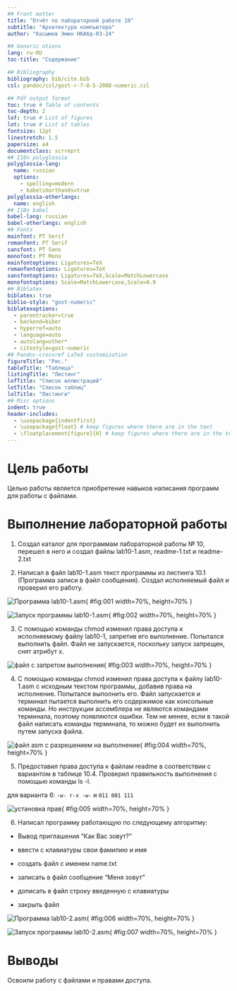 ```yaml
---
## Front matter
title: "Отчёт по лабораторной работе 10"
subtitle: "Архитектура компьютера"
author: "Касымов Эмин НКАбд-03-24"

## Generic otions
lang: ru-RU
toc-title: "Содержание"

## Bibliography
bibliography: bib/cite.bib
csl: pandoc/csl/gost-r-7-0-5-2008-numeric.csl

## Pdf output format
toc: true # Table of contents
toc-depth: 2
lof: true # List of figures
lot: true # List of tables
fontsize: 12pt
linestretch: 1.5
papersize: a4
documentclass: scrreprt
## I18n polyglossia
polyglossia-lang:
  name: russian
  options:
	- spelling=modern
	- babelshorthands=true
polyglossia-otherlangs:
  name: english
## I18n babel
babel-lang: russian
babel-otherlangs: english
## Fonts
mainfont: PT Serif
romanfont: PT Serif
sansfont: PT Sans
monofont: PT Mono
mainfontoptions: Ligatures=TeX
romanfontoptions: Ligatures=TeX
sansfontoptions: Ligatures=TeX,Scale=MatchLowercase
monofontoptions: Scale=MatchLowercase,Scale=0.9
## Biblatex
biblatex: true
biblio-style: "gost-numeric"
biblatexoptions:
  - parentracker=true
  - backend=biber
  - hyperref=auto
  - language=auto
  - autolang=other*
  - citestyle=gost-numeric
## Pandoc-crossref LaTeX customization
figureTitle: "Рис."
tableTitle: "Таблица"
listingTitle: "Листинг"
lofTitle: "Список иллюстраций"
lotTitle: "Список таблиц"
lolTitle: "Листинги"
## Misc options
indent: true
header-includes:
  - \usepackage{indentfirst}
  - \usepackage{float} # keep figures where there are in the text
  - \floatplacement{figure}{H} # keep figures where there are in the text
---
```


# Цель работы

Целью работы является приобретение навыков написания программ для работы с файлами.

# Выполнение лабораторной работы

1. Создал каталог для программам лабораторной работы № 10, перешел
в него и создал файлы lab10-1.asm, readme-1.txt и readme-2.txt

2. Написал в файл lab10-1.asm текст программы из листинга 10.1 (Программа
записи в файл сообщения). Создал исполняемый файл и проверил его работу.

![Программа lab10-1.asm](image/01.png){ #fig:001 width=70%, height=70% }

![Запуск программы lab10-1.asm](image/02.png){ #fig:002 width=70%, height=70% }

3. С помощью команды chmod изменил права доступа к исполняемому файлу
lab10-1, запретив его выполнение. Попытался выполнить файл. 
Файл не запускается, поскольку запуск запрещен, снят атрибут х.

![файл с запретом выполнения](image/03.png){ #fig:003 width=70%, height=70% }

4. С помощью команды chmod изменил права доступа к файлу lab10-1.asm с
исходным текстом программы, добавив права на исполнение. Попытался
выполнить его.
Файл запускается и терминал пытается выполнить его содержимое как консольные команды.
Но инструкции ассемблера не являются командами терминала, поэтому появляются ошибки.
Тем не менее, если в такой файл написать команды терминала, то можно будет их выполнить путем запуска файла.

![файл asm с разрешением на выполнение](image/04.png){ #fig:004 width=70%, height=70% }

5. Предоставил права доступа к файлам readme в соответствии с вариантом в таблице 10.4. 
Проверил правильность выполнения с помощью команды ls -l.

для варианта 6: ```-w- r-x -w-``` и ```011 001 111```

![установка прав](image/05.png){ #fig:005 width=70%, height=70% }

6. Написал программу работающую по следующему алгоритму:

* Вывод приглашения “Как Вас зовут?”

* ввести с клавиатуры свои фамилию и имя

* создать файл с именем name.txt

* записать в файл сообщение “Меня зовут”

* дописать в файл строку введенную с клавиатуры

* закрыть файл

![Программа lab10-2.asm](image/06.png){ #fig:006 width=70%, height=70% }

![Запуск программы lab10-2.asm](image/07.png){ #fig:007 width=70%, height=70% }

# Выводы

Освоили работy с файлами и правами доступа.